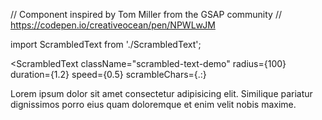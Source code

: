 // Component inspired by Tom Miller from the GSAP community
// https://codepen.io/creativeocean/pen/NPWLwJM

import ScrambledText from './ScrambledText';
  
<ScrambledText
  className="scrambled-text-demo"
  radius={100}
  duration={1.2}
  speed={0.5}
  scrambleChars={.:}
>
  Lorem ipsum dolor sit amet consectetur adipisicing elit. 
  Similique pariatur dignissimos porro eius quam doloremque 
  et enim velit nobis maxime.
</ScrambledText>